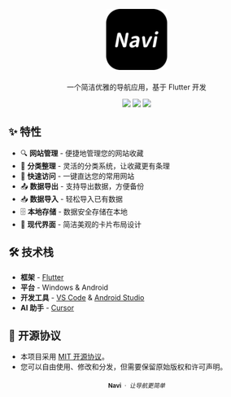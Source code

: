 <p align="center" style="margin-top: 30px;">
  <img src="assets/icons/app_icon.png" alt="logo" width="120"/>
</p>

<p align="center" style="margin-top: 20px;">一个简洁优雅的导航应用，基于 Flutter 开发</p>

<div align="center">

![](https://img.shields.io/static/v1?label=💻&message=Windows%20%26%20Android&color=33ab63&style=round)
[![](https://img.shields.io/github/v/release/abcdream-Lary/navi?label=📦&color=33ab63&style=round)](https://github.com/abcdream-Lary/navi/releases/latest)
[![](https://img.shields.io/static/v1?label=📜&message=MIT&color=33ab63&style=round)](LICENSE)

</div>

## ✨ 特性

- 🔍 **网站管理** - 便捷地管理您的网站收藏
- 📁 **分类整理** - 灵活的分类系统，让收藏更有条理
- 🚀 **快速访问** - 一键直达您的常用网站
- 📤 **数据导出** - 支持导出数据，方便备份
- 📥 **数据导入** - 轻松导入已有数据
- 🗄️ **本地存储** - 数据安全存储在本地
- 📱 **现代界面** - 简洁美观的卡片布局设计

## 🛠️ 技术栈

- **框架** - [Flutter](https://flutter.dev)
- **平台** - Windows & Android
- **开发工具** - [VS Code](https://code.visualstudio.com/) & [Android Studio](https://developer.android.com/studio)
- **AI 助手** - [Cursor](https://cursor.sh/)

## 📄 开源协议

- 本项目采用 [MIT 开源协议](LICENSE)。
- 您可以自由使用、修改和分发，但需要保留原始版权和许可声明。

<div align="center">

<sub>
  <b>Navi</b>
  &nbsp;·&nbsp;
  <i>让导航更简单</i>
</sub>

</div>
